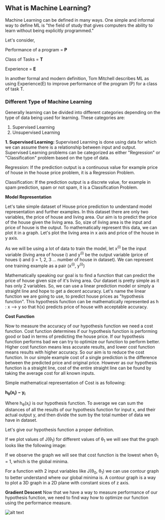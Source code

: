 
## What is Machine Learning?

Machine Learning can be defined in many ways. One simple and informal way to define ML is "the field of study that gives computers the ability to learn without being explicitly programmed."

Let's consider, 

Performance of a program = **P** 

Class of Tasks = **T** 

Experience = **E**

In another formal and modern definition, Tom Mitchell describes ML as using Experience(E) to improve performance of the program (P) for a class of task T.


### Different Type of Machine Learning

Generally learning can be divided into different categories depending on the type of data being used for learning. These categories are:
1. Supervised Learning
2. Unsupervised Learning


**1. Supervised Learning:**
Supervised Learning is done using data for which we can assume there is a relationship between input and output. Supervised Learning problems can be categorized as either "Regression" or "Classification" problem based on the type of data.  


Regression: If the prediction output is a continuous value for example price of house in the house price problem, it is a Regression Problem.

Classification: If the prediction output is a discrete value, for example in spam prediction, spam or not spam, it is a Classification Problem.


**Model Representation**


Let's take simple dataset of House price prediction to understand model representation and further examples. In this dataset there are only two variables, the price of house and living area. Our aim is to predict the price of the house given the living area. So, size of living area is the input and price of house is the output. To mathematically represent this data, we can plot it in a graph. Let's plot the living area in x axis and price of the house in y axis.

As we will be using a lot of data to train the model, let x<sup>(i)</sup> be the input variable (living area of house i) and y<sup>(i)</sup> be the output variable (price of houes i) and (i = 1, 2, 3 ... number of house in dataset). We can represent one training example as a pair (x<sup>(i)</sup>, y<sup>(i)</sup>)

Mathematically speaking our goal is to find a function that can predict the price of house given size of it's living area. Our dataset is pretty simple as it has only 2 variables. So, we can use a linear prediction model or simply a straight line and hope to get a decent accuracy. Let's name the linear function we are going to use, to predict house prices as "hypothesis function". This hypothesis function can be mathematically represented as h : x --> y so that h(x) predicts price of house with acceptable accuracy. 


**Cost Function**

Now to measure the accuracy of our hypothesis function we need a cost function. Cost function determines if our hypothesis function is performing good or bad in terms of predicting the house price. If our hypothesis function performs bad we can try to optimize our function to perform better. Higher cost function means less accurate results, and lower cost function means results with higher accuracy. So our aim is to reduce the cost function. In our simple example cost of a single prediction is the difference between the predicted price and original price. However as our hypothesis function is a straight line, cost of the entire straight line can be found by taking the average cost for all known inputs.  ​


Simple mathematical representation of Cost is as following:

**h<sub>θ</sub>​(x<sub>i​</sub>) − y<sub>i</sub>**


Where h<sub>θ</sub>​(x<sub>i​</sub>) is our hypothesis function. To average we can sum the distances of all the results of our hypothesis function for input x, and their actual output y, and then divide the sum by the total number of data we have in dataset.

Let's give our hypothesis function a proper definition. 


If we plot values of J(θ<sub>1</sub>) for different values of θ<sub>1</sub> we will see that the graph looks like the following image:



If we observe the graph we will see that cost function is the lowest when θ<sub>1</sub> = 1, which is the global minima. 


For a function with 2 input variables like J(θ<sub>0</sub>, θ<sub>1</sub>) we can use contour graph to better understand where our global minima is. A contour graph is a way to plot a 3D graph in a 2D plane with constant sices of z axis.


**Gradient Descent**
Now that we have a way to measure performance of our hypothesis function, we need to find way how to optimize our function using the performance measure. 

![alt text](https://d3c33hcgiwev3.cloudfront.net/imageAssetProxy.v1/bn9SyaDIEeav5QpTGIv-Pg_0d06dca3d225f3de8b5a4a7e92254153_Screenshot-2016-11-01-23.48.26.png?expiry=1651622400000&hmac=aErkEYhj2J0B0LjECQzc6stTXVxu16cBHoqFHmZ52ks)


